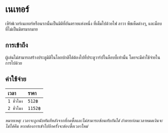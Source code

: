 # เนเทอร์

เซิร์ฟเวอร์เนเทอร์หรือนรกนั้นเป็นมิติที่อันตรายแห่งหนึ่ง ที่เต็มไปด้วยไฟ ลาวา พืชเห็ดต่างๆ, และม็อบที่ไม่เป็นมิตรมากมาย 

## การเข้าถึง 

ผู้เล่นไม่สามารถสร้างประตูมิติในโลกปกติได้ต้องไปที่ประตูวาร์ปในล็อบบี้เท่านั้น โดยจะมีค่าใช้จ่ายในการไปด้วย

## ค่าใช้จ่าย 

| เวลา | ราคา |
| :-- | :-- |
| `1 ชั่วโมง` | `512฿` |
| `2 ชั่วโมง` | `1152฿` |

*หมายเหตุ: เวลาจะถูกนับทันทีหลังจากที่กดซื้อและไม่สามารถซ้อนทับกันได้ ถ้าตายก่อนเวลาหมดเงินจะไม่ได้คืน หากต้องการเข้าไปอีกครั้งจะต้องซื้อเวลาใหม่*
